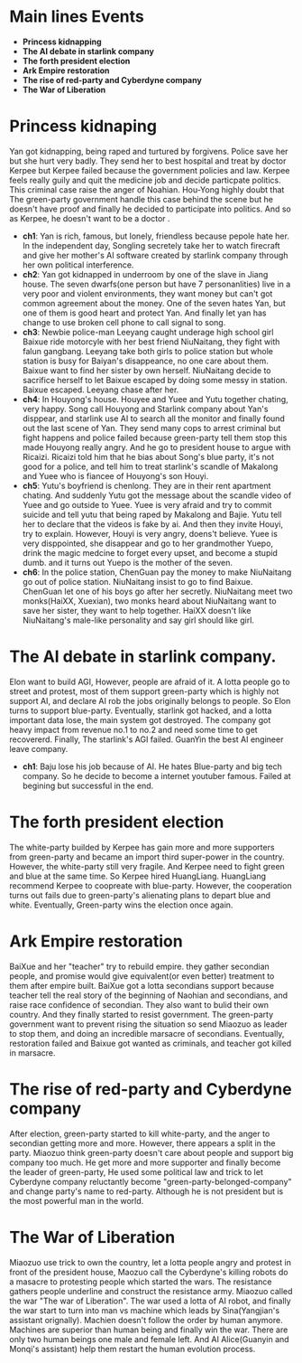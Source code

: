 # Main lines Events
* **Princess kidnapping**
* **The AI debate in starlink company**
* **The forth president election**
* **Ark Empire restoration**
* **The rise of red-party and Cyberdyne company**
* **The War of Liberation**

# Princess kidnaping
Yan got kidnapping, being raped and turtured by forgivens. Police save her but she hurt very badly. They send her to best hospital and treat by doctor Kerpee but Kerpee failed because the government policies and law. Kerpee feels really guily and quit the medicine job and decide particpate politics. This criminal case raise the anger of Noahian. Hou-Yong highly doubt that The green-party government handle this case behind the scene but he doesn't have proof and finally he decided to participate into politics. And so as Kerpee, he doesn't want to be a doctor . 
  * **ch1**: Yan is rich, famous, but lonely, friendless because pepole hate her. In the independent day, Songling secretely take her to watch firecraft and give her mother's AI software created by starlink company through her own political interference. 
  * **ch2**: Yan got kidnapped in underroom by one of the slave in Jiang house. The seven dwarfs(one person but have 7 personanlities) live in a very poor and violent environments, they want money but can't got common agreement about the money. One of the seven hates Yan, but one of them is good heart and protect Yan. And finally let yan has change to use broken cell phone to call signal to song.
  * **ch3**: Newbie police-man Leeyang caught underage high school girl Baixue ride motorcyle with her best friend NiuNaitang, they fight with falun gangbang. Leeyang take both girls to police station but whole station is busy for Baiyan's disappeance, no one care about them. Baixue want to find her sister by own herself. NiuNaitang decide to sacrifice herself to let Baixue escaped by doing some messy in station. Baixue escaped. Leeyang chase after her.
  * **ch4**: In Houyong's house. Houyee and Yuee and Yutu together chating, very happy. Song call Houyong and Starlink company about Yan's disppear, and starlink use AI to search all the monitor and finally found out the last scene of Yan. They send many cops to arrest criminal but fight happens and police failed because green-party tell them stop this made Houyong really angry. And he go to president house to argue with Ricaizi. Ricaizi told him that he bias about Song's blue party, it's not good for a police, and tell him to treat starlink's scandle of Makalong and Yuee who is fiancee of Houyong's son Houyi. 
  * **ch5**: Yutu's boyfriend is chenlong. They are in their rent apartment chating. And suddenly Yutu got the message about the scandle video of Yuee and go outside to Yuee. Yuee is very afraid and try to commit suicide and tell yutu that being raped by Makalong and Bajie. Yutu tell her to declare that the videos is fake by ai. And then they invite Houyi, try to explain. However, Houyi is very angry, doens't believe. Yuee is very disppointed, she disappear and go to her grandmother Yuepo, drink the magic medcine to forget every upset, and become a stupid dumb. and it turns out Yuepo is the mother of the seven.
  * **ch6**: In the police station, ChenGuan pay the money to make NiuNaitang go out of police station. NiuNaitang insist to go to find Baixue. ChenGuan let one of his boys go after her secretly. NiuNaitang meet two monks(HaiXX, Xuexian), two monks heard about NiuNaitang want to save her sister, they want to help together. HaiXX doesn't like NiuNaitang's male-like personality and say girl should like girl.

# The AI debate in starlink company.
Elon want to build AGI, However, people are afraid of it. A lotta people go to street and protest, most of them support green-party which is highly not support AI, and declare AI rob the jobs originally belongs to people. So Elon turns to support blue-party. Eventually, starlink got hacked, and a lotta important data lose, the main system got destroyed. The company got heavy impact from revenue no.1 to no.2 and need some time to get recovererd. Finally, The starlink's AGI failed. GuanYin the best AI engineer leave company. 
  * **ch1**: Baju lose his job because of AI. He hates Blue-party and big tech company. So he decide to become a internet youtuber famous. Failed at begining but successful in the end. 

# The forth president election
The white-party builded by Kerpee has gain more and more supporters from green-party and became an import third super-power in the country. However, the white-party still very fragile. And Kerpee need to fight green and blue at the same time. So Kerpee hired HuangLiang. HuangLiang recommend Kerpee to coopreate with blue-party. However, the cooperation turns out fails due to green-party's alienating plans to depart blue and white. Eventually, Green-party wins the election once again.

# Ark Empire restoration
BaiXue and her "teacher" try to rebuild empire. they gather secondian people, and promise would give equivalent(or even better) treatment to them after empire built. BaiXue got a lotta secondians support because teacher tell the real story of the beginning of Naohian and secondians, and raise race confidence of secondian. They also want to bulid their own country. And they finally started to resist government. The green-party government want to prevent rising the situation so send Miaozuo as leader to stop them, and doing an incredible marsacre of secondians. Eventually, restoration failed and Baixue got wanted as criminals, and teacher got killed in marsacre.

# The rise of red-party and Cyberdyne company
After election, green-party started to kill white-party, and the anger to secondian getting more and more. However, there appears a split in the party. Miaozuo think green-party doesn't care about people and support big company too much. He get more and more supporter and finally become the leader of green-party, He used some political law and trick to let Cyberdyne company reluctantly become "green-party-belonged-company" and change party's name to red-party. Although he is not president but is the most powerful man in the world.

# The War of Liberation
Miaozuo use trick to own the country, let a lotta people angry and protest in front of the president house, Maozuo call the Cyberdyne's killing robots do a masacre to protesting people which started the wars. The resistance gathers people underline and construct the resistance army. Miaozuo called the war "The war of Liberation". The war used a lotta of AI robot, and finally the war start to turn into man vs machine which leads by Sina(Yangjian's assistant orignally). Machien doesn't follow the order by human anymore. Machines are superior than human being and finally win the war. There are only two human beings one male and female left. And AI Alice(Guanyin and Monqi's assistant) help them restart the human evolution process.
